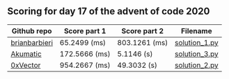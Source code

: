 ## Scoring for day 17 of the advent of code 2020
| Github repo | Score part 1 | Score part 2 | Filename |
| ------------- | ------------- | ------------- | ------------- |
| [brianbarbieri](https://github.com/brianbarbieri/adventofcode2020) | 65.2499 (ms) | 803.1261 (ms) | [solution_1.py](solutions/solution_1.py) |
| [Akumatic](https://github.com/Akumatic/Advent-of-Code) | 172.5666 (ms) | 5.1146 (s) | [solution_3.py](solutions/solution_3.py) |
| [0xVector](https://github.com/0xVector/AdventOfCode2020) | 954.2667 (ms) | 49.3032 (s) | [solution_2.py](solutions/solution_2.py) |
